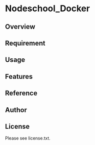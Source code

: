 # Nodeschool_Docker 

## Overview


## Requirement


## Usage


## Features


## Reference


## Author


## License

Please see license.txt.
